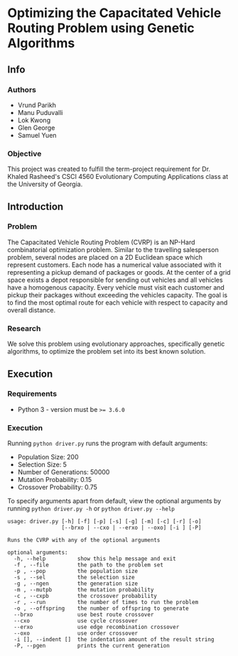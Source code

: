 # Optimizing the Capacitated Vehicle Routing Problem using Genetic Algorithms

## Info

### Authors
- Vrund Parikh
- Manu Puduvalli
- Lok Kwong
- Glen George
- Samuel Yuen

### Objective
This project was created to fulfill the term-project requirement for Dr. Khaled Rasheed's CSCI 4560 Evolutionary
Computing Applications class at the University of Georgia.

## Introduction

### Problem
The Capacitated Vehicle Routing Problem (CVRP) is an NP-Hard combinatorial optimization problem. Similar to the
travelling salesperson problem, several nodes are placed on a 2D Euclidean space which represent customers. Each node
has a numerical value associated with it representing a pickup demand of packages or goods. At the center of a grid
space exists a depot responsible for sending out vehicles and all vehicles have a homogenous capacity. Every vehicle
must visit each customer and pickup their packages without exceeding the vehicles capacity. The goal is to find the most
optimal route for each vehicle with respect to capacity and overall distance.

### Research
We solve this problem using evolutionary approaches, specifically genetic algorithms, to optimize the problem set
into its best known solution.

## Execution

### Requirements

- Python 3 - version must be `>= 3.6.0`

### Execution
Running `python driver.py` runs the program with default arguments:
- Population Size: 200
- Selection Size: 5
- Number of Generations: 50000
- Mutation Probability: 0.15
- Crossover Probability: 0.75 

To specify arguments apart from default, view the optional arguments by running `python driver.py -h` or
`python driver.py --help`

```
usage: driver.py [-h] [-f] [-p] [-s] [-g] [-m] [-c] [-r] [-o]
                 [--brxo | --cxo | --erxo | --oxo] [-i ] [-P]

Runs the CVRP with any of the optional arguments

optional arguments:
  -h, --help          show this help message and exit
  -f , --file         the path to the problem set
  -p , --pop          the population size
  -s , --sel          the selection size
  -g , --ngen         the generation size
  -m , --mutpb        the mutation probability
  -c , --cxpb         the crossover probability
  -r , --run          the number of times to run the problem
  -o , --offspring    the number of offspring to generate
  --brxo              use best route crossover
  --cxo               use cycle crossover
  --erxo              use edge recombination crossover
  --oxo               use order crossover
  -i [], --indent []  the indentation amount of the result string
  -P, --pgen          prints the current generation
```
